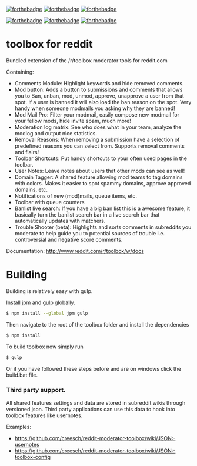 [![forthebadge](http://forthebadge.com/images/badges/fuck-it-ship-it.svg)](http://forthebadge.com) [![forthebadge](http://forthebadge.com/images/badges/as-seen-on-tv.svg)](http://forthebadge.com) [![forthebadge](http://forthebadge.com/images/badges/contains-cat-gifs.svg)](http://forthebadge.com)

[![forthebadge](http://forthebadge.com/images/badges/kinda-sfw.svg)](http://forthebadge.com) [![forthebadge](http://forthebadge.com/images/badges/compatibility-betamax.svg)](http://forthebadge.com) [![forthebadge](http://forthebadge.com/images/badges/built-with-love.svg)](http://forthebadge.com)

toolbox for reddit
========================

Bundled extension of the /r/toolbox moderator tools for reddit.com
 
Containing:
- Comments Module: Highlight keywords and hide removed comments.
- Mod button: Adds a button to submissions and comments that allows you to Ban, unban, mod, unmod, approve, unapprove a user from that spot. If a user is banned it will also load the ban reason on the spot. Very handy when someone modmails you asking why they are banned!
- Mod Mail Pro: Filter your modmail, easily compose new modmail for your fellow mods, hide invite spam, much more!
- Moderation log matrix: See who does what in your team, analyze the modlog and output nice statistics.
- Removal Reasons: When removing a submission have a selection of predefined reasons you can select from. Supports removal comments and flairs!
- Toolbar Shortcuts: Put handy shortcuts to your often used pages in the toolbar.
- User Notes: Leave notes about users that other mods can see as well!
- Domain Tagger: A shared feature allowing mod teams to tag domains with colors. Makes it easier to spot spammy domains, approve approved domains, etc.
- Notifications of new (mod)mails, queue items, etc.
- Toolbar with queue counters
- Banlist live search: If you have a big ban list this is a awesome feature, it basically turn the banlist search bar in a live search bar that automatically updates with matchers.
- Trouble Shooter (beta): Highlights and sorts comments in subreddits you moderate to help guide you to potential sources of trouble i.e. controversial and negative score comments.

Documentation: http://www.reddit.com/r/toolbox/w/docs


# Building 

Building is relatively easy with gulp. 

Install jpm and gulp globally.

```sh
$ npm install --global jpm gulp
```

Then navigate to the root of the toolbox folder and install the dependencies

```sh
$ npm install 
```

To build toolbox now simply run

```sh
$ gulp
```

Or if you have followed these steps before and are on windows click the build.bat file.

### Third party support.

All shared features settings and data are stored in subreddit wikis through versioned json. Third party applications can use this data to hook into toolbox features like usernotes.

Examples:

- https://github.com/creesch/reddit-moderator-toolbox/wiki/JSON:-usernotes
- https://github.com/creesch/reddit-moderator-toolbox/wiki/JSON:-toolbox-config
